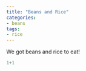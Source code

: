 ```yaml
---
title: "Beans and Rice"
categories:
- beans
tags:
- rice
---
```


We got beans and rice to eat!


```javascript
1+1
```